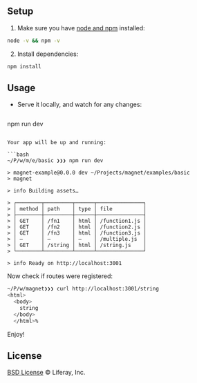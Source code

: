 ## Setup

1. Make sure you have [node and npm](https://nodejs.org/en/download/) installed:

  ```sh
node -v && npm -v
  ```

2. Install dependencies:

  ```sh
npm install
  ```

## Usage

* Serve it locally, and watch for any changes:

  ```
npm run dev
  ```

Your app will be up and running:

```bash
~/P/w/m/e/basic ❯❯❯ npm run dev                                                                                                                

> magnet-example@0.0.0 dev ~/Projects/magnet/examples/basic
> magnet

> info Building assets…

> ┌────────┬─────────┬──────┬───────────────┐
> │ method │ path    │ type │ file          │
> ├────────┼─────────┼──────┼───────────────┤
> │ GET    │ /fn1    │ html │ /function1.js │
> │ GET    │ /fn2    │ html │ /function2.js │
> │ GET    │ /fn3    │ html │ /function3.js │
> │ ―      │ ―       │ ―    │ /multiple.js  │
> │ GET    │ /string │ html │ /string.js    │
> └────────┴─────────┴──────┴───────────────┘

> info Ready on http://localhost:3001
```

Now check if routes were registered:

```bash
~/P/w/magnet❯❯❯ curl http://localhost:3001/string
<html>
  <body>
    string
  </body>
  </html>%
```

Enjoy!

## License

[BSD License](https://github.com/wedeploy/magnet/blob/master/LICENSE.md) © Liferay, Inc.
